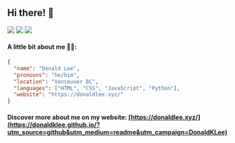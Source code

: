 ## Hi there! 👋

[<img src="https://img.shields.io/badge/linkedin-%230077B5.svg?&style=for-the-badge&logo=linkedin&logoColor=white" />](https://www.linkedin.com/in/donald-l-0024471a3/)
[<img src = "https://img.shields.io/badge/Twitter-1DA1F2?style=for-the-badge&logo=twitter&logoColor=white">](https://twitter.com/HiDonaldLee)
[<img src = "https://img.shields.io/badge/GitHub-100000?style=for-the-badge&logo=github&logoColor=white">](https://github.com/DonaldKLee)

<!-- <img width="1000vw" height="auto" src="https://github.com/DonaldKLee/Donald-K-Lee/blob/master/Intro.gif"> -->

#### A little bit about me 👨‍💻:
```json
{
  "name": "Donald Lee",
  "pronouns": "he/him",
  "location": "Vancouver BC",
  "languages": ["HTML", "CSS", "JavaScript", "Python"],
  "website": "https://donaldlee.xyz/"
}
```

#### Discover more about me on my website: [https://donaldlee.xyz/](https://donaldklee.github.io/?utm_source=github&utm_medium=readme&utm_campaign=DonaldKLee)


<!--
[<img src="https://img.shields.io/badge/linkedin-%230077B5.svg?&style=for-the-badge&logo=linkedin&logoColor=white" />](https://www.linkedin.com/in/donald-l-0024471a3/) [<img src = "https://img.shields.io/badge/instagram-%23E4405F.svg?&style=for-the-badge&logo=instagram&logoColor=white">](https://www.instagram.com/donald.k.lee/) [<img src ="https://img.shields.io/badge/Website-dl-%23.svg?&style=for-the-badge&logo=&logoColor=white%22">](https://donaldklee.github.io/?utm_source=github&utm_medium=readme&utm_campaign=DonaldKLee)&nbsp;![Visits Badge](https://badges.pufler.dev/visits/DonaldKLee/DonaldKLee?style=for-the-badge )

-->
